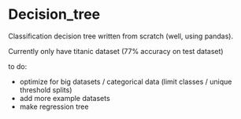 # Decision_tree

Classification decision tree written from scratch (well, using pandas).

Currently only have titanic dataset (77% accuracy on test dataset)

to do:
- optimize for big datasets / categorical data (limit classes / unique threshold splits)
- add more example datasets
- make regression tree
